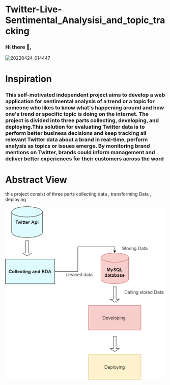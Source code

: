 # Twitter-Live-Sentimental_Analysisi_and_topic_tracking
### Hi there 👋,
![20220424_014447](https://user-images.githubusercontent.com/68987382/164944757-f8c87551-1987-4526-8fdf-75f0efd03ff1.gif)

# Inspiration

### This self-motivated independent  project aims to develop a web application for sentimental analysis of a trend or a topic for someone who  likes to know what's happening around and how one's trend or specific topic is doing on the internet. The project is divided into three parts collecting, developing, and deploying.This solution for evaluating Twitter data is to perform better business decisions and keep tracking all relevant Twitter data about a brand in real-time, perform analysis as topics or issues emerge. By monitoring brand mentions on Twitter, brands could inform management and deliver better experiences for their customers across the word

# Abstract View
  
  this project consist of three parts collecting data , transforming Data , deploying
  
  ![](https://github.com/prajwal470/Twitter-Live-Sentimental_Analysis_and_topic_tracking/blob/d010b640648343482ce69fb82e463e9d2c4e99a3/Untitled%20Diagram.drawio.png)
 

